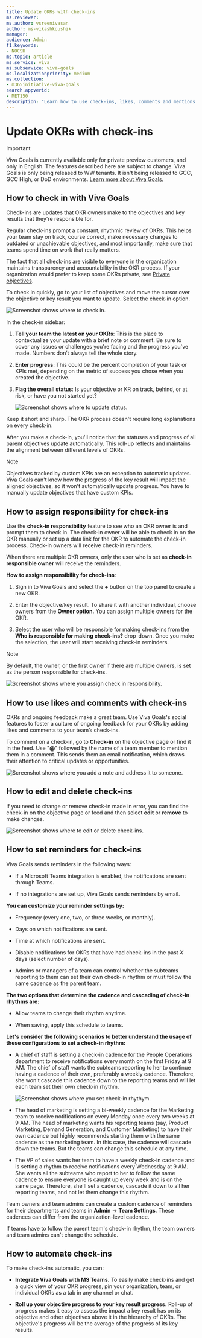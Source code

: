 ```yaml
---
title: Update OKRs with check-ins 
ms.reviewer: 
ms.author: vsreenivasan
author: ms-vikashkoushik
manager: 
audience: Admin
f1.keywords:
- NOCSH
ms.topic: article
ms.service: viva
ms.subservice: viva-goals
ms.localizationpriority: medium
ms.collection:  
- m365initiative-viva-goals  
search.appverid:
- MET150
description: "Learn how to use check-ins, likes, comments and mentions to motivate and stay on track"
---
```


# Update OKRs with check-ins

> [!IMPORTANT]
> Viva Goals is currently available only for private preview customers, and only in English. The features described here are subject to change. Viva Goals is only being released to WW tenants. It isn't being released to GCC, GCC High, or DoD environments. [Learn more about Viva Goals.](https://go.microsoft.com/fwlink/?linkid=2189933)

## How to check in with Viva Goals 

Check-ins are updates that OKR owners make to the objectives and key results that they're responsible for.

Regular check-ins prompt a constant, rhythmic review of OKRs. This helps your team stay on track, course correct, make necessary changes to outdated or unachievable objectives, and most importantly, make sure that teams spend time on work that really matters. 

The fact that all check-ins are visible to everyone in the organization maintains transparency and accountability in the OKR process. If your organization would prefer to keep some OKRs private, see [Private objectives](private-objectives-key-results.md).

To check in quickly, go to your list of objectives and move the cursor over the objective or key result you want to update. Select the check-in option.

![Screenshot shows where to check in.](../media/goals/3/35/a.jpg)

In the check-in sidebar:

1. **Tell your team the latest on your OKRs**: This is the place to contextualize your update with a brief note or comment. Be sure to cover any issues or challenges you're facing and the progress you've made. Numbers don’t always tell the whole story. 

2. **Enter progress**: This could be the percent completion of your task or KPIs met, depending on the metric of success you chose when you created the objective. 

3. **Flag the overall status**: Is your objective or KR on track, behind, or at risk, or have you not started yet? 

    ![Screenshot shows where to update status.](../media/goals/3/35/b.jpg)

Keep it short and sharp. The OKR process doesn't require long explanations on every check-in.

After you make a check-in, you'll notice that the statuses and progress of all parent objectives update automatically. This roll-up reflects and maintains the alignment between different levels of OKRs.

> [!Note] 
> Objectives tracked by custom KPIs are an exception to automatic updates. Viva Goals can't know how the progress of the key result will impact the aligned objectives, so it won't automatically update progress. You have to manually update objectives that have custom KPIs. 

## How to assign responsibility for check-ins

Use the **check-in responsibility** feature to see who an OKR owner is and prompt them to check in. The check-in owner will be able to check in on the OKR manually or set up a data link for the OKR to automate the check-in process. Check-in owners will receive check-in reminders.

When there are multiple OKR owners, only the user who is set as **check-in responsible owner** will receive the reminders.

**How to assign responsibility for check-ins**:

1. Sign in to Viva Goals and select the **+** button on the top panel to create a new OKR.

2. Enter the objective/key result. To share it with another individual, choose owners from the **Owner option.** You can assign multiple owners for the OKR.

3. Select the user who will be responsible for making check-ins from the **Who is responsible for making check-ins?** drop-down. Once you make the selection, the user will start receiving check-in reminders.

> [!Note] 
> By default, the owner, or the first owner if there are multiple owners, is set as the person responsible for check-ins.

   ![Screenshot shows where you assign check in responsibility.](../media/goals/3/35/c.jpg)

## How to use likes and comments with check-ins

OKRs and ongoing feedback make a great team. Use Viva Goals's social features to foster a culture of ongoing feedback for your OKRs by adding likes and comments to your team’s check-ins. 

To comment on a check-in, go to **Check-in** on the objective page or find it in the feed. Use "**@**" followed by the name of a team member to mention them in a comment. This sends them an email notification, which draws their attention to critical updates or opportunities.

![Screenshot shows where you add a note and address it to someone.](../media/goals/3/35/d.jpg)

## How to edit and delete check-ins 

If you need to change or remove check-in made in error, you can find the check-in on the objective page or feed and then select **edit** or **remove** to make changes.

![Screenshot shows where to edit or delete check-ins.](../media/goals/3/35/e.jpg)

## How to set reminders for check-ins 

Viva Goals sends reminders in the following ways: 

- If a Microsoft Teams integration is enabled, the notifications are sent through Teams. 

- If no integrations are set up, Viva Goals sends reminders by email.

**You can customize your reminder settings by:**

- Frequency (every one, two, or three weeks, or monthly). 

- Days on which notifications are sent. 

- Time at which notifications are sent.

- Disable notifications for OKRs that have had check-ins in the past *X* days (select number of days).

- Admins or managers of a team can control whether the subteams reporting to them can set their own check-in rhythm or must follow the same cadence as the parent team. 

**The two options that determine the cadence and cascading of check-in rhythms are:** 

- Allow teams to change their rhythm anytime.

- When saving, apply this schedule to teams. 

**Let's consider the following scenarios to better understand the usage of these configurations to set a check-in rhythm:**

- A chief of staff is setting a check-in cadence for the People Operations department to receive notifications every month on the first Friday at 9 AM. The chief of staff wants the subteams reporting to her to continue having a cadence of their own, preferably a weekly cadence. Therefore, she won't cascade this cadence down to the reporting teams and will let each team set their own check-in rhythm. 

    ![Screenshot shows where you set check-in rhythym.](../media/goals/3/35/f.jpg)

- The head of marketing is setting a bi-weekly cadence for the Marketing team to receive notifications on every Monday once every two weeks at 9 AM. The head of marketing wants his reporting teams (say, Product Marketing, Demand Generation, and Customer Marketing) to have their own cadence but highly recommends starting them with the same cadence as the marketing team. In this case, the cadence will cascade down the teams. But the teams can change this schedule at any time. 

- The VP of sales wants her team to have a weekly check-in cadence and is setting a rhythm to receive notifications every Wednesday at 9 AM. She wants all the subteams who report to her to follow the same cadence to ensure everyone is caught up every week and is on the same page. Therefore, she'll set a cadence, cascade it down to all her reporting teams, and not let them change this rhythm.

Team owners and team admins can create a custom cadence of reminders for their departments and teams in **Admin** -> **Team Settings**. These cadences can differ from the organization-level cadence. 

If teams have to follow the parent team's check-in rhythm, the team owners and team admins can't change the schedule.

## How to automate check-ins 

To make check-ins automatic, you can:

- **Integrate Viva Goals with MS Teams.** To easily make check-ins and get a quick view of your OKR progress, pin your organization, team, or individual OKRs as a tab in any channel or chat. 

- **Roll up your objective progress to your key result progress.** Roll-up of progress makes it easy to assess the impact a key result has on its objective and other objectives above it in the hierarchy of OKRs. The objective's progress will be the average of the progress of its key results. 
